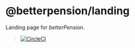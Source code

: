 # @betterpension/landing

Landing page for *betterPension*.

> [![CircleCI](https://circleci.com/gh/betterPension/landing-page.svg?style=shield)](https://circleci.com/gh/betterPension/landing-page)
